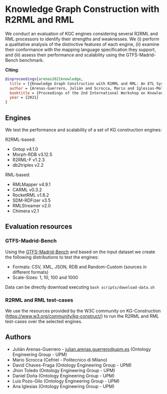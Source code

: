 # Knowledge Graph Construction with R2RML and RML
We conduct an evaluation of KGC engines considering several R2RML and RML processors to identify their strengths and weaknesses. We (i) perform a qualitative analysis of the distinctive features of each engine, (ii) examine their conformance with the mapping language specification they support, and (iii) assess their performance and scalability using the GTFS-Madrid-Bench benchmark.

**Citing**:

```bib
@inproceedings{arenas2021knowledge,
  title = {{Knowledge Graph Construction with R2RML and RML: An ETL System-based Overview}},
  author = {Arenas-Guerrero, Julián and Scrocca, Mario and Iglesias-Molina, Ana and Toledo, Jhon and Pozo-Gilo, Luis and Doña, Daniel and Corcho, Oscar and Chaves-Fraga, David},
  booktitle = {Proceedings of the 2nd International Workshop on Knowledge Graph Construction},
  year = {2021}
}
```

## Engines
We test the performance and scalability of a set of KG construction engines:

R2RML-based:
- Ontop v4.1.0
- Morph-RDB v3.12.5
- R2RML-F v1.2.3
- db2triples v2.2

RML-based:
- RMLMapper v4.9.1
- CARML v0.3.2
- RocketRML v1.8.2
- SDM-RDFizer v3.5
- RMLStreamer v2.0
- Chimera v2.1

## Evaluation resources

### GTFS-Madrid-Bench
Using the [GTFS-Madrid-Bench](https://github.com/oeg-upm/gtfs-bench) and based on the input dataset we create the following distributions to test the engines:

- Formats: CSV, XML, JSON, RDB and Random-Custom (sources in different formats)
- Scale-Sizes: 1, 10, 100 and 1000

Data can be directly download executing `bash scripts/download-data.sh`

### R2RML and RML test-cases
We use the resources provided by the W3C community on KG-Construction (https://www.w3.org/community/kg-construct/) to run the R2RML and RML test-cases over the selected engines.



## Authors
- Julián Arenas-Guerrero - julian.arenas.guerrero@upm.es (Ontology Engineering Group - UPM)
- Mario Scrocca (Cefriel - Politecnico di Milano)
- David Chaves-Fraga (Ontology Engineering Group - UPM)
- Jhon Toledo (Ontology Engineering Group - UPM) 
- Daniel Doña (Ontology Engineering Group - UPM)
- Luis Pozo-Gilo (Ontology Engineering Group - UPM)
- Ana Iglesias (Ontology Engineering Group - UPM)
